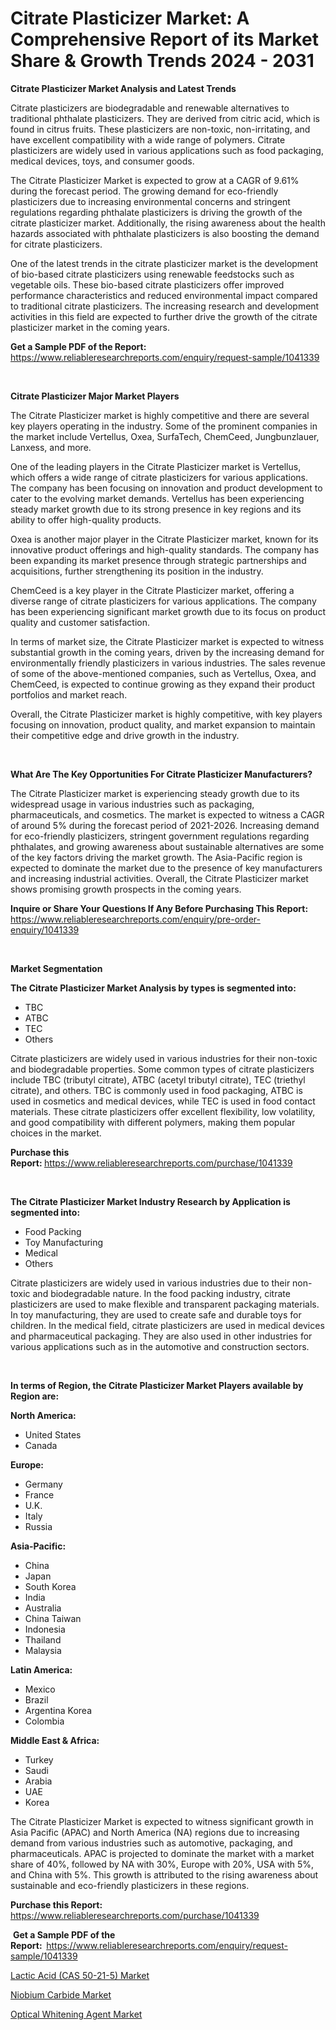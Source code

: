 <p><h1>Citrate Plasticizer Market: A Comprehensive Report of its Market Share & Growth Trends 2024 - 2031</h1></p><p><strong>Citrate Plasticizer Market Analysis and Latest Trends</strong></p>
<p><p>Citrate plasticizers are biodegradable and renewable alternatives to traditional phthalate plasticizers. They are derived from citric acid, which is found in citrus fruits. These plasticizers are non-toxic, non-irritating, and have excellent compatibility with a wide range of polymers. Citrate plasticizers are widely used in various applications such as food packaging, medical devices, toys, and consumer goods.</p><p>The Citrate Plasticizer Market is expected to grow at a CAGR of 9.61% during the forecast period. The growing demand for eco-friendly plasticizers due to increasing environmental concerns and stringent regulations regarding phthalate plasticizers is driving the growth of the citrate plasticizer market. Additionally, the rising awareness about the health hazards associated with phthalate plasticizers is also boosting the demand for citrate plasticizers.</p><p>One of the latest trends in the citrate plasticizer market is the development of bio-based citrate plasticizers using renewable feedstocks such as vegetable oils. These bio-based citrate plasticizers offer improved performance characteristics and reduced environmental impact compared to traditional citrate plasticizers. The increasing research and development activities in this field are expected to further drive the growth of the citrate plasticizer market in the coming years.</p></p>
<p><strong>Get a Sample PDF of the Report:&nbsp;</strong> <a href="https://www.reliableresearchreports.com/enquiry/request-sample/1041339">https://www.reliableresearchreports.com/enquiry/request-sample/1041339</a></p>
<p>&nbsp;</p>
<p><strong>Citrate Plasticizer Major Market Players</strong></p>
<p><p>The Citrate Plasticizer market is highly competitive and there are several key players operating in the industry. Some of the prominent companies in the market include Vertellus, Oxea, SurfaTech, ChemCeed, Jungbunzlauer, Lanxess, and more.</p><p>One of the leading players in the Citrate Plasticizer market is Vertellus, which offers a wide range of citrate plasticizers for various applications. The company has been focusing on innovation and product development to cater to the evolving market demands. Vertellus has been experiencing steady market growth due to its strong presence in key regions and its ability to offer high-quality products.</p><p>Oxea is another major player in the Citrate Plasticizer market, known for its innovative product offerings and high-quality standards. The company has been expanding its market presence through strategic partnerships and acquisitions, further strengthening its position in the industry.</p><p>ChemCeed is a key player in the Citrate Plasticizer market, offering a diverse range of citrate plasticizers for various applications. The company has been experiencing significant market growth due to its focus on product quality and customer satisfaction.</p><p>In terms of market size, the Citrate Plasticizer market is expected to witness substantial growth in the coming years, driven by the increasing demand for environmentally friendly plasticizers in various industries. The sales revenue of some of the above-mentioned companies, such as Vertellus, Oxea, and ChemCeed, is expected to continue growing as they expand their product portfolios and market reach.</p><p>Overall, the Citrate Plasticizer market is highly competitive, with key players focusing on innovation, product quality, and market expansion to maintain their competitive edge and drive growth in the industry.</p></p>
<p>&nbsp;</p>
<p><strong>What Are The Key Opportunities For Citrate Plasticizer Manufacturers?</strong></p>
<p><p>The Citrate Plasticizer market is experiencing steady growth due to its widespread usage in various industries such as packaging, pharmaceuticals, and cosmetics. The market is expected to witness a CAGR of around 5% during the forecast period of 2021-2026. Increasing demand for eco-friendly plasticizers, stringent government regulations regarding phthalates, and growing awareness about sustainable alternatives are some of the key factors driving the market growth. The Asia-Pacific region is expected to dominate the market due to the presence of key manufacturers and increasing industrial activities. Overall, the Citrate Plasticizer market shows promising growth prospects in the coming years.</p></p>
<p><strong>Inquire or Share Your Questions If Any Before Purchasing This Report:</strong> <a href="https://www.reliableresearchreports.com/enquiry/pre-order-enquiry/1041339">https://www.reliableresearchreports.com/enquiry/pre-order-enquiry/1041339</a></p>
<p>&nbsp;</p>
<p><strong>Market Segmentation</strong></p>
<p><strong>The Citrate Plasticizer Market Analysis by types is segmented into:</strong></p>
<p><ul><li>TBC</li><li>ATBC</li><li>TEC</li><li>Others</li></ul></p>
<p><p>Citrate plasticizers are widely used in various industries for their non-toxic and biodegradable properties. Some common types of citrate plasticizers include TBC (tributyl citrate), ATBC (acetyl tributyl citrate), TEC (triethyl citrate), and others. TBC is commonly used in food packaging, ATBC is used in cosmetics and medical devices, while TEC is used in food contact materials. These citrate plasticizers offer excellent flexibility, low volatility, and good compatibility with different polymers, making them popular choices in the market.</p></p>
<p><strong>Purchase this Report:&nbsp;</strong><a href="https://www.reliableresearchreports.com/purchase/1041339">https://www.reliableresearchreports.com/purchase/1041339</a></p>
<p>&nbsp;</p>
<p><strong>The Citrate Plasticizer Market Industry Research by Application is segmented into:</strong></p>
<p><ul><li>Food Packing</li><li>Toy Manufacturing</li><li>Medical</li><li>Others</li></ul></p>
<p><p>Citrate plasticizers are widely used in various industries due to their non-toxic and biodegradable nature. In the food packing industry, citrate plasticizers are used to make flexible and transparent packaging materials. In toy manufacturing, they are used to create safe and durable toys for children. In the medical field, citrate plasticizers are used in medical devices and pharmaceutical packaging. They are also used in other industries for various applications such as in the automotive and construction sectors.</p></p>
<p>&nbsp;</p>
<p><strong>In terms of Region, the Citrate Plasticizer Market Players available by Region are:</strong></p>
<p>
    <p> <strong> North America: </strong>
        <ul>
            <li>United States</li>
            <li>Canada</li>
        </ul>
        </p> 
    <p> <strong> Europe: </strong>
        <ul>
            <li>Germany</li>
            <li>France</li>
            <li>U.K.</li>
            <li>Italy</li>
            <li>Russia</li>
        </ul>
        </p> 
    <p> <strong> Asia-Pacific: </strong>
        <ul>
            <li>China</li>
            <li>Japan</li>
            <li>South Korea</li>
            <li>India</li>
            <li>Australia</li>
            <li>China Taiwan</li>
            <li>Indonesia</li>
            <li>Thailand</li>
            <li>Malaysia</li>
        </ul>
        </p> 
    <p> <strong> Latin America: </strong>
        <ul>
            <li>Mexico</li>
            <li>Brazil</li>
            <li>Argentina Korea</li>
            <li>Colombia</li>
        </ul>
        </p> 
    <p> <strong> Middle East & Africa: </strong>
        <ul>
            <li>Turkey</li>
            <li>Saudi</li>
            <li>Arabia</li>
            <li>UAE</li>
            <li>Korea</li>
        </ul>
    </p>
    </p>
<p><p>The Citrate Plasticizer Market is expected to witness significant growth in Asia Pacific (APAC) and North America (NA) regions due to increasing demand from various industries such as automotive, packaging, and pharmaceuticals. APAC is projected to dominate the market with a market share of 40%, followed by NA with 30%, Europe with 20%, USA with 5%, and China with 5%. This growth is attributed to the rising awareness about sustainable and eco-friendly plasticizers in these regions.</p></p>
<p><strong>Purchase this Report: </strong><a href="https://www.reliableresearchreports.com/purchase/1041339">https://www.reliableresearchreports.com/purchase/1041339</a></p>
<p>&nbsp;<strong>Get a Sample PDF of the Report:&nbsp;&nbsp;</strong><a href="https://www.reliableresearchreports.com/enquiry/request-sample/1041339">https://www.reliableresearchreports.com/enquiry/request-sample/1041339</a></p>
<p><strong></strong></p>
<p><p><a href="https://view.publitas.com/reportprime-1/lactic-acid-cas-50-21-5-market-analysis-examines-its-scope-on-growth-opportunities-and-forecasted-trends-spanning-from-2023-to-2030/">Lactic Acid (CAS 50-21-5) Market</a></p><p><a href="https://github.com/guneycigdem35/Market-Research-Report-List-2/blob/main/niobium-carbide-market.md">Niobium Carbide Market</a></p><p><a href="https://view.publitas.com/reportprime-1/optical-whitening-agent-market-offer-valuable-insights-into-market-size-market-share-market-trends-and-projections-spanning-from-2023-to-2030/">Optical Whitening Agent Market</a></p></p>